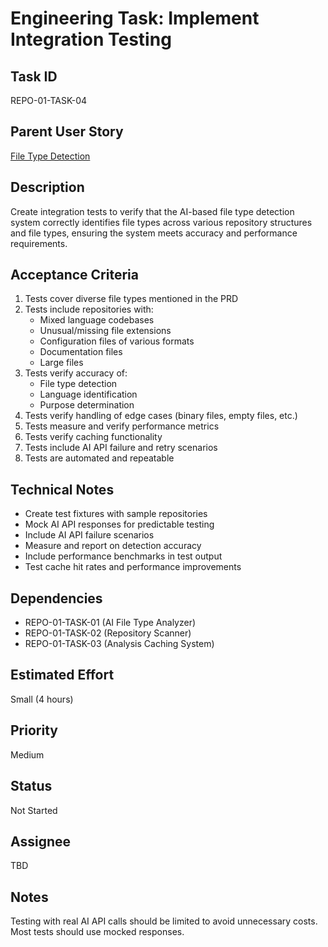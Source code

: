 # Engineering Task: Implement Integration Testing

## Task ID
REPO-01-TASK-04

## Parent User Story
[File Type Detection](../01-file-type-detection.md)

## Description
Create integration tests to verify that the AI-based file type detection system correctly identifies file types across various repository structures and file types, ensuring the system meets accuracy and performance requirements.

## Acceptance Criteria
1. Tests cover diverse file types mentioned in the PRD
2. Tests include repositories with:
   - Mixed language codebases
   - Unusual/missing file extensions
   - Configuration files of various formats
   - Documentation files
   - Large files
3. Tests verify accuracy of:
   - File type detection
   - Language identification
   - Purpose determination
4. Tests verify handling of edge cases (binary files, empty files, etc.)
5. Tests measure and verify performance metrics
6. Tests verify caching functionality
7. Tests include AI API failure and retry scenarios
8. Tests are automated and repeatable

## Technical Notes
- Create test fixtures with sample repositories
- Mock AI API responses for predictable testing
- Include AI API failure scenarios
- Measure and report on detection accuracy
- Include performance benchmarks in test output
- Test cache hit rates and performance improvements

## Dependencies
- REPO-01-TASK-01 (AI File Type Analyzer)
- REPO-01-TASK-02 (Repository Scanner)
- REPO-01-TASK-03 (Analysis Caching System)

## Estimated Effort
Small (4 hours)

## Priority
Medium

## Status
Not Started

## Assignee
TBD

## Notes
Testing with real AI API calls should be limited to avoid unnecessary costs. Most tests should use mocked responses.
